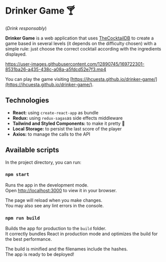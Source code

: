 # Drinker Game 🍸

(_Drink responsably_)

**Drinker Game** is a web application that uses [TheCocktailDB](https://www.thecocktaildb.com/) to create a game based in several levels (it depends on the difficulty chosen) with a simple rule: just choose the correct cocktail according with the ingredients displayed.



https://user-images.githubusercontent.com/12890745/169722301-8531ba26-a435-438c-a08a-a5fdcd52e7f3.mp4



You can play the game visiting [https://ihcuesta.github.io/drinker-game/](https://ihcuesta.github.io/drinker-game/).

## Technologies

- **React:** using `create-react-app` as bundle
- **Redux:** using `redux-sagas`as side effects middleware
- **Tailwind and Styled Components:** to make it pretty 💅
- **Local Storage:** to persist the last score of the player
- **Axios:** to manage the calls to the API

## Available scripts

In the project directory, you can run:

### `npm start`

Runs the app in the development mode.\
Open [http://localhost:3000](http://localhost:3000) to view it in your browser.

The page will reload when you make changes.\
You may also see any lint errors in the console.

### `npm run build`

Builds the app for production to the `build` folder.\
It correctly bundles React in production mode and optimizes the build for the best performance.

The build is minified and the filenames include the hashes.\
The app is ready to be deployed!
